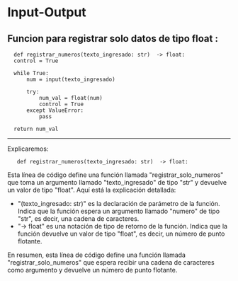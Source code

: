 # Input-Output


## Funcion para registrar solo datos de tipo float : 

      def registrar_numeros(texto_ingresado: str)  -> float:
      control = True

      while True:
          num = input(texto_ingresado)

          try:
              num_val = float(num)
              control = True
          except ValueError:
              pass

      return num_val
      
      
  ---------------
 Explicaremos: 
 
       def registrar_numeros(texto_ingresado: str)  -> float:
 
 Esta línea de código define una función llamada "registrar_solo_numeros" que toma un argumento llamado "texto_ingresado" de tipo "str" y devuelve un valor de tipo "float". Aquí está la explicación detallada:

- "(texto_ingresado: str)" es la declaración de parámetro de la función. Indica que la función espera un argumento llamado "numero" de tipo "str", es decir, una cadena de caracteres.
- "-> float" es una notación de tipo de retorno de la función. Indica que la función devuelve un valor de tipo "float", es decir, un número de punto flotante.

En resumen, esta línea de código define una función llamada "registrar_solo_numeros" que espera recibir una cadena de caracteres como argumento y devuelve un número de punto flotante.
